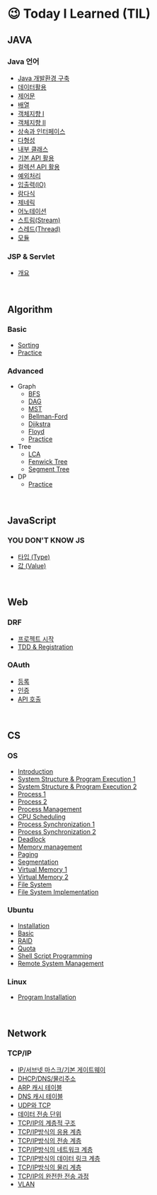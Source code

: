 # &#128521; Today I Learned (TIL) 



## JAVA

### Java 언어

- [Java 개발환경 구축](./Java/JAVA%20%EC%86%8C%EA%B0%9C%20%EB%B0%8F%20%EA%B0%9C%EB%B0%9C%20%ED%99%98%EA%B2%BD%20%EA%B5%AC%EC%B6%95.m)
- [데이터활용](./Java/데이터%20활용.md)
- [제어문](./Java/제어문.md)
- [배열](./Java/배열.md)
- [객체지향 I](./Java/객체지향.md)
- [객체지향 II](./Java/객체지향2.md)
- [상속과 인터페이스](./Java/상속과%20인터페이스.md)
- [다형성](./Java/다형성.md)
- [내부 클래스](./Java/내부%20클래스.md)
- [기본 API 활용](./Java/%EA%B8%B0%EB%B3%B8API%ED%99%9C%EC%9A%A9.md)
- [컬렉션 API 활용](./Java/%EC%BB%AC%EB%A0%89%EC%85%98API.md)
- [예외처리](./Java/%EC%98%88%EC%99%B8%EC%B2%98%EB%A6%AC.md)
- [입출력(IO)](./Java/%EC%9E%85%EC%B6%9C%EB%A0%A5(IO).md)
- [람다식](./Java/%EB%9E%8C%EB%8B%A4%EC%8B%9D.md)
- [제네릭](./Java/%EC%A0%9C%EB%84%A4%EB%A6%AD.md)
- [어노테이션](./Java/%EC%96%B4%EB%85%B8%ED%85%8C%EC%9D%B4%EC%85%98.md)
- [스트림(Stream)](./Java/%EC%8A%A4%ED%8A%B8%EB%A6%BC.md)
- [스레드(Thread)](./Java/%EC%8A%A4%EB%A0%88%EB%93%9C.md)
- [모듈](./Java/%EB%AA%A8%EB%93%88.md)

### JSP & Servlet

- [개요](./JSP%26Servlet/00_intro.md)

<br />

## Algorithm

### Basic

- [Sorting](./Algorithm/Basic/Sorting)
- [Practice](./Algorithm/Basic/Practice)

### Advanced

- Graph
  - [BFS](Algorithm/Advanced/Graph/BFS)
  - [DAG](Algorithm/Advanced/Graph/DAG)
  - [MST](Algorithm/Advanced/Graph/MST)
  - [Bellman-Ford](Algorithm/Advanced/Graph/Bellman-Ford)
  - [Dijkstra](Algorithm/Advanced/Graph/Dijkstra)
  - [Floyd](Algorithm/Advanced/Graph/Floyd)
  - [Practice](Algorithm/Advanced/Graph/Practice)
- Tree
  - [LCA](Algorithm/Advanced/Tree/LCA)
  - [Fenwick Tree](Algorithm/Advanced/Tree/Fenwick_Tree)
  - [Segment Tree](Algorithm/Advanced/Tree/Segment_Tree)
- DP
  - [Practice](Algorithm/Advanced/DP)



<br />

## JavaScript

### YOU DON'T KNOW JS

- [타입 (Type)](JS/01_type.md)
- [값 (Value)](JS/02_value.md)

<br />

## Web

### DRF
- [프로젝트 시작](DRF/00_Starting_project.md)
- [TDD & Registration](DRF/01_Token_registration.md)

### OAuth

- [등록](OAuth/01_역할_및_등록.md)
- [인증](OAuth/02_인증.md)
- [API 호출](OAuth/03_API_호출.md)


<br />

## CS

### OS

- [Introduction](./OS/01_introduction.md)
- [System Structure & Program Execution 1](./OS/02_system_structure_&_program_execution_1.md)
- [System Structure & Program Execution 2](./OS/03_system_structure_&_program_execution_2.md)
- [Process 1](./OS/04_process_1.md)
- [Process 2](./OS/05_process_2.md)
- [Process Management](./OS/06_Process_management.md)
- [CPU Scheduling](./OS/07_CPU_scheduling.md)
- [Process Synchronization 1](./OS/08_Process_Synchronization_1.md)
- [Process Synchronization 2](./OS/09_Process_Synchronization_2.md)
- [Deadlock](./OS/10_Deadlock.md)
- [Memory management](./OS/11_Memory_management.md)
- [Paging](OS/12_Paging.md)
- [Segmentation](OS/13_Segmentation.md)
- [Virtual Memory 1](OS/14_Virtual_memory_1.md)
- [Virtual Memory 2](OS/15_Virtual_memory_2.md)
- [File System](OS/16_File_system.md)
- [File System Implementation](OS/17_File_system_implementaion.md)

### Ubuntu

- [Installation](Ubuntu/00_installation.md)
- [Basic](Ubuntu/01_basic.md)
- [RAID](Ubuntu/02_raid.md)
- [Quota](Ubuntu/03_quota.md)
- [Shell Script Programming](Ubuntu/04_shell_scripting.md)
- [Remote System Management](Ubuntu/05_remote_system_management.md)

### Linux

- [Program Installation](./Linux/##_instrallation.md)

<br />

## Network

### TCP/IP

- [IP/서브넷 마스크/기본 게이트웨이](./TCP-IP/01_IP_subnet_gateway.md)
- [DHCP/DNS/물리주소](./TCP-IP/02_DHCP_DNS_MAC.md)
- [ARP 캐시 테이블](./TCP-IP/03_ARP_cache_table.md)
- [DNS 캐시 테이블](./TCP-IP/04_DNS_cache_table.md)
- [UDP와 TCP](./TCP-IP/05_UDP_TCP.md)
- [데이터 전송 단위](./TCP-IP/06_data_transfer_unit.md)
- [TCP/IP의 계층적 구조](./TCP-IP/07_section_of_TCP_IP.md)
- [TCP/IP방식의 응용 계층](./TCP-IP/08_App_section_of_TCP_IP.md)
- [TCP/IP방식의 전송 계층](./TCP-IP/09_transfer_section_of_TCP_IP.md)
- [TCP/IP방식의 네트워크 계층](./TCP-IP/10_network_section_of_TCP_IP.md)
- [TCP/IP방식의 데이터 링크 계층](./TCP-IP/11_datalink_section_of_TCP_IP.md)
- [TCP/IP방식의 물리 계층](./TCP-IP/12_physic_section_of_TCP_IP.md)
- [TCP/IP의 완전한 전송 과정](./TCP-IP/13_full_sending_of_TCP_IP.md)
- [VLAN](./TCP-IP/14_VLAN.md)